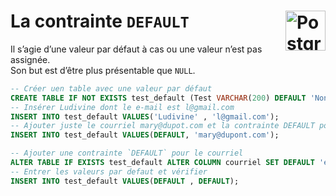 # **La contrainte `DEFAULT`**  <a href="../../"> <img src="https://upload.wikimedia.org/wikipedia/commons/2/29/Postgresql_elephant.svg" alt="PostgreSQL" title="PostgreSQL" align="right" height="64px"> </a>
Il s’agie d’une valeur par défaut à cas ou une valeur n’est pas assignée.  
Son but est d’être plus présentable que `NULL`.  
```sql
-- Créer uen table avec une valeur par défaut
CREATE TABLE IF NOT EXISTS test_default (Test VARCHAR(200) DEFAULT 'Non renseigné' , courriel VARCHAR(200) );
-- Insérer Ludivine dont le e-mail est l@gmail.com
INSERT INTO test_default VALUES('Ludivine' , 'l@gmail.com');
-- Ajouter juste le courriel mary@dupot.com et la contrainte DEFAULT pour la colonne test
INSERT INTO test_default VALUES(DEFAULT, 'mary@dupont.com');

-- Ajouter une contrainte `DEFAULT` pour le courriel
ALTER TABLE IF EXISTS test_default ALTER COLUMN courriel SET DEFAULT 'e-mail non renseigné';
-- Entrer les valeurs par defaut et vérifier
INSERT INTO test_default VALUES(DEFAULT , DEFAULT);
```